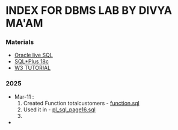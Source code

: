 # INDEX FOR DBMS LAB BY DIVYA MA'AM
### Materials
  * [Oracle live SQL](https://livesql.oracle.com/landing/)
  * [SQL*Plus 18c](https://www.oracle.com/in/database/technologies/sqlplus-cloud.html)
  * [W3 TUTORIAL](https://www.w3schools.com/sql/)
### 2025
  * Mar-11 :
      1. Created Function totalcustomers - [function.sql](https://github.com/Baron-Dirac/btech_s4/blob/main/DBMS/function.sql)
      2. Used it in - [pl_sql_page16.sql](https://github.com/Baron-Dirac/btech_s4/blob/main/DBMS/pl_sql_page16.sql)
      3. 
  * 
